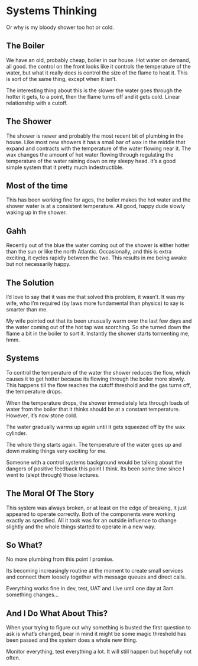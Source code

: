 # Systems Thinking
Or why is my bloody shower too hot or cold.

## The Boiler
We have an old, probably cheap, boiler in our house. Hot water on demand, all good. the control on the front looks like it controls the temperature of the water, but what it really does is control the size of the flame to heat it. This is sort of the same thing, except when it isn’t.

The interesting thing about this is the slower the water goes through the hotter it gets, to a point, then the flame turns off and it gets cold. Linear relationship with a cutoff.

## The Shower
The shower is newer and probably the most recent bit of plumbing in the house. Like most new showers it has a small bar of wax in the middle that expand and contracts with the temperature of the water flowing near it. The wax changes the amount of hot water flowing through regulating the temperature of the water raining down on my sleepy head. It’s a good simple system that it pretty much indestructible.

## Most of the time
This has been working fine for ages, the boiler makes the hot water and the shower water is at a consistent temperature. All good, happy dude slowly waking up in the shower.

## Gahh
Recently out of the blue the water coming out of the shower is either hotter than the sun or like the north Atlantic. Occasionally, and this is extra exciting, it cycles rapidly between the two. This results in me being awake but not necessarily happy.

## The Solution
I’d love to say that it was me that solved this problem, it wasn’t. It was my wife, who I’m required (by laws more fundamental than physics) to say is smarter than me.

My wife pointed out that its been unusually warm over the last few days and the water coming out of the hot tap was scorching. So she turned down the flame a bit in the boiler to sort it. Instantly the shower starts tormenting me, hmm.

## Systems
To control the temperature of the water the shower reduces the flow, which causes it to get hotter because its flowing through the boiler more slowly. This happens till the flow reaches the cutoff threshold and the gas turns off, the temperature drops.

When the temperature drops, the shower immediately lets through loads of water from the boiler that it thinks should be at a constant temperature. However, it’s now stone cold.

The water gradually warms up again until it gets squeezed off by the wax cylinder.

The whole thing starts again. The temperature of the water goes up and down making things very exciting for me.

Someone with a control systems background would be talking about the dangers of positive feedback this point I think. Its been some time since I went to (slept through) those lectures.

## The Moral Of The Story
This system was always broken, or at least on the edge of breaking, it just appeared to operate correctly. Both of the components were working exactly as specified. All it took was for an outside influence to change slightly and the whole things started to operate in a new way.

## So What?
No more plumbing from this point I promise.

Its becoming increasingly routine at the moment to create small services and connect them loosely together with message queues and direct calls.

Everything works fine in dev, test, UAT and Live until one day at 3am something changes…

## And I Do What About This?
When your trying to figure out why something is busted the first question to ask is what’s changed, bear in mind it might be some magic threshold has been passed and the system does a whole new thing.

Monitor everything, test everything a lot. It will still happen but hopefully not often.